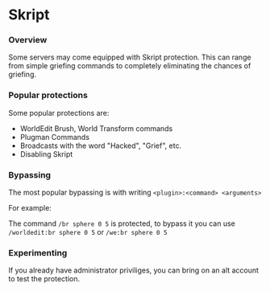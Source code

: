 # Skript

### Overview
Some servers may come equipped with Skript protection. This can range from simple griefing commands to completely eliminating the chances of griefing.

### Popular protections
Some popular protections are:
* WorldEdit Brush, World Transform commands
* Plugman Commands
* Broadcasts with the word "Hacked", "Grief", etc.
* Disabling Skript

### Bypassing
The most popular bypassing is with writing `<plugin>:<command> <arguments>`

For example:

The command `/br sphere 0 5` is protected,
to bypass it you can use `/worldedit:br sphere 0 5` or `/we:br sphere 0 5`

### Experimenting
If you already have administrator priviliges, you can bring on an alt account to test the protection.
